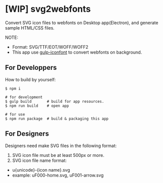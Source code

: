 # [WIP] svg2webfonts

Convert SVG icon files to webfonts on Desktop app(Electron), and generate sample HTML/CSS files.

NOTE:
* Format: SVG/TTF/EOT/WOFF/WOFF2
* This app use [gulp-iconfont](https://github.com/nfroidure/gulp-iconfont) to convert webfonts on background.


## For Developpers

How to build by yourself:

```
$ npm i

# for development
$ gulp build       # build for app resources.
$ npm run build    # open app

# for use
$ npm run package  # build & packaging this app
```


## For Designers

Designers need make SVG files in the following format:

1. SVG icon file must be at least 500px or more.
2. SVG icon file name format:
  - u{unicode}-{icon name}.svg
  - example: uF000-home.svg, uF001-arrow.svg
